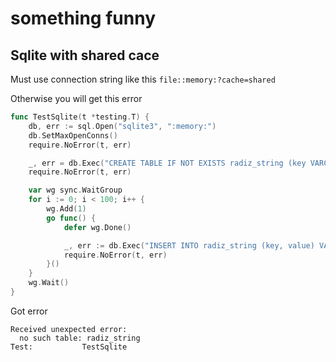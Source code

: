 # something funny

## Sqlite with shared cace

Must use connection string like this `file::memory:?cache=shared`

Otherwise you will get this error

```go
func TestSqlite(t *testing.T) {
	db, err := sql.Open("sqlite3", ":memory:")
	db.SetMaxOpenConns()
	require.NoError(t, err)

	_, err = db.Exec("CREATE TABLE IF NOT EXISTS radiz_string (key VARCHAR(255) NOT NULL PRIMARY KEY, value TEXT NOT NULL);")
	require.NoError(t, err)

	var wg sync.WaitGroup
	for i := 0; i < 100; i++ {
		wg.Add(1)
		go func() {
			defer wg.Done()

			_, err := db.Exec("INSERT INTO radiz_string (key, value) VALUES (?, ?) ON CONFLICT(key) DO UPDATE SET value = excluded.value", faker.New().Lorem().Word(), faker.New().Lorem().Word())
			require.NoError(t, err)
		}()
	}
	wg.Wait()
}
```

Got error

```
Received unexpected error:
  no such table: radiz_string
Test:       	TestSqlite
```
